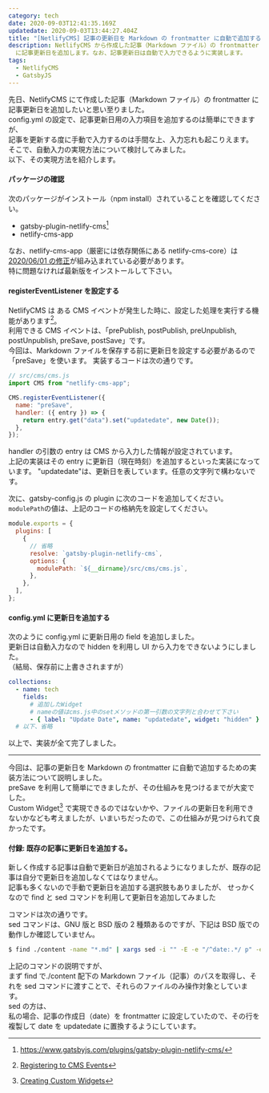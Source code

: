 ```yaml
---
category: tech
date: 2020-09-03T12:41:35.169Z
updatedate: 2020-09-03T13:44:27.404Z
title: "[NetlifyCMS] 記事の更新日を Markdown の frontmatter に自動で追加する仕組みを実装する"
description: NetlifyCMS から作成した記事（Markdown ファイル）の frontmatter
  に記事更新日を追加します。なお、記事更新日は自動で入力できるように実装します。
tags:
  - NetlifyCMS
  - GatsbyJS
---
```

先日、NetlifyCMS にて作成した記事（Markdown ファイル）の frontmatter に記事更新日を追加したいと思い至りました。  
config.yml の設定で、記事更新日用の入力項目を追加するのは簡単にできますが、  
記事を更新する度に手動で入力するのは手間な上、入力忘れも起こりえます。  
そこで、自動入力の実現方法について検討してみました。  
以下、その実現方法を紹介します。

#### パッケージの確認

次のパッケージがインストール（npm install）されていることを確認してください。

- gatsby-plugin-netlify-cms[^1]
- netlify-cms-app

なお、netlify-cms-app（厳密には依存関係にある netlify-cms-core）は[2020/06/01 の修正](https://github.com/netlify/netlify-cms/blob/master/packages/netlify-cms-core/CHANGELOG.md#2280-2020-06-01)が組み込まれている必要があります。  
特に問題なければ最新版をインストールして下さい。

#### registerEventListener を設定する

NetlifyCMS は ある CMS イベントが発生した時に、設定した処理を実行する機能があります[^2]。  
利用できる CMS イベントは、「prePublish, postPublish, preUnpublish, postUnpublish, preSave, postSave」です。  
今回は、Markdown ファイルを保存する前に更新日を設定する必要があるので「preSave」を使います。
実装するコードは次の通りです。

```javascript
// src/cms/cms.js
import CMS from "netlify-cms-app";

CMS.registerEventListener({
  name: "preSave",
  handler: ({ entry }) => {
    return entry.get("data").set("updatedate", new Date());
  },
});
```

handler の引数の entry は CMS から入力した情報が設定されています。  
上記の実装はその entry に更新日（現在時刻）を追加するといった実装になっています。
"updatedate"は、更新日を表しています。任意の文字列で構わないです。

次に、gatsby-config.js の plugin に次のコードを追加してください。
`modulePath`の値は、上記のコードの格納先を設定してください。

```javascript
module.exports = {
  plugins: [
    {
      // 省略
      resolve: `gatsby-plugin-netlify-cms`,
      options: {
        modulePath: `${__dirname}/src/cms/cms.js`,
      },
    },
  ],
};
```

#### config.yml に更新日を追加する

次のように config.yml に更新日用の field を追加しました。  
更新日は自動入力なので hidden を利用し UI から入力をできないようにしました。  
（結局、保存前に上書きされますが）

```yaml
collections:
  - name: tech
    fields:
      # 追加したWidget
      # nameの値はcms.js中のsetメソッドの第一引数の文字列と合わせて下さい
      - { label: "Update Date", name: "updatedate", widget: "hidden" }
  # 以下、省略
```

以上で、実装が全て完了しました。

---

今回は、記事の更新日を Markdown の frontmatter に自動で追加するための実装方法について説明しました。  
preSave を利用して簡単にできましたが、その仕組みを見つけるまでが大変でした。  
Custom Widget[^3] で実現できるのではないかや、ファイルの更新日を利用できないかなども考えましたが、いまいちだったので、この仕組みが見つけられて良かったです。

#### 付録: 既存の記事に更新日を追加する。

新しく作成する記事は自動で更新日が追加されるようになりましたが、既存の記事は自分で更新日を追加しなくてはなりません。  
記事も多くないので手動で更新日を追加する選択肢もありましたが、
せっかくなので find と sed コマンドを利用して更新日を追加してみました
 
コマンドは次の通りです。  
sed コマンドは、GNU 版と BSD 版の 2 種類あるのですが、下記は BSD 版での動作しか確認していません。

```bash
$ find ./content -name "*.md" | xargs sed -i "" -E -e "/^date:.*/ p" -e "s/^date/updatedate/"
```

上記のコマンドの説明ですが、  
まず find で./content 配下の Markdown ファイル（記事）のパスを取得し、それを sed コマンドに渡すことで、それらのファイルのみ操作対象としています。  
sed の方は、  
私の場合、記事の作成日（date）を frontmatter に設定していたので、その行を複製して
date を updatedate に置換するようにしています。

[^1]: https://www.gatsbyjs.com/plugins/gatsby-plugin-netlify-cms/

[^2]: [Registering to CMS Events](https://www.netlifycms.org/docs/beta-features/#registering-to-cms-events)

[^3]: [Creating Custom Widgets](https://www.netlifycms.org/docs/custom-widgets/)